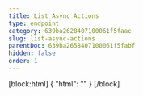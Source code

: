 ```yaml
---
title: List Async Actions
type: endpoint
category: 639ba2628407100061f5faac
slug: list-async-actions
parentDoc: 639ba2658407100061f5fabf
hidden: false
order: 1
---
```

[block:html]
{
  "html": "<style>\n.LanguagePicker-divider { \n  display: none; }\n  \n[title=\"Toggle library\"] { \n  display: none; }\n</style>"
}
[/block]